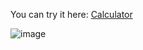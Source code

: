 You can try it here: [Calculator](https://lucekkk.github.io/calculator/)

![image](https://github.com/user-attachments/assets/cbc881e3-bf5c-41e1-884c-8aa05d46cde5)

